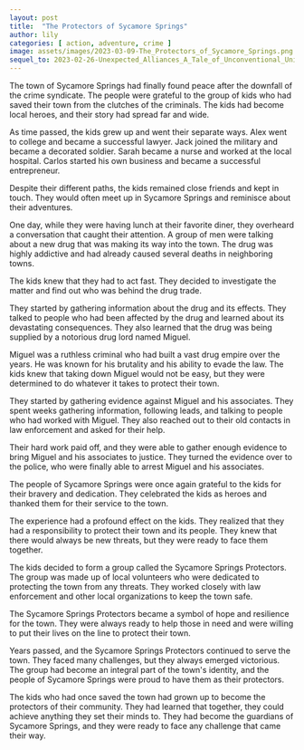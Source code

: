 ```yaml
---
layout: post
title:  "The Protectors of Sycamore Springs"
author: lily
categories: [ action, adventure, crime ]
image: assets/images/2023-03-09-The_Protectors_of_Sycamore_Springs.png
sequel_to: 2023-02-26-Unexpected_Alliances_A_Tale_of_Unconventional_Unity.md
---
```

The town of Sycamore Springs had finally found peace after the downfall of the crime syndicate. The people were grateful to the group of kids who had saved their town from the clutches of the criminals. The kids had become local heroes, and their story had spread far and wide.

As time passed, the kids grew up and went their separate ways. Alex went to college and became a successful lawyer. Jack joined the military and became a decorated soldier. Sarah became a nurse and worked at the local hospital. Carlos started his own business and became a successful entrepreneur.

Despite their different paths, the kids remained close friends and kept in touch. They would often meet up in Sycamore Springs and reminisce about their adventures.

One day, while they were having lunch at their favorite diner, they overheard a conversation that caught their attention. A group of men were talking about a new drug that was making its way into the town. The drug was highly addictive and had already caused several deaths in neighboring towns.

The kids knew that they had to act fast. They decided to investigate the matter and find out who was behind the drug trade.

They started by gathering information about the drug and its effects. They talked to people who had been affected by the drug and learned about its devastating consequences. They also learned that the drug was being supplied by a notorious drug lord named Miguel.

Miguel was a ruthless criminal who had built a vast drug empire over the years. He was known for his brutality and his ability to evade the law. The kids knew that taking down Miguel would not be easy, but they were determined to do whatever it takes to protect their town.

They started by gathering evidence against Miguel and his associates. They spent weeks gathering information, following leads, and talking to people who had worked with Miguel. They also reached out to their old contacts in law enforcement and asked for their help.

Their hard work paid off, and they were able to gather enough evidence to bring Miguel and his associates to justice. They turned the evidence over to the police, who were finally able to arrest Miguel and his associates.

The people of Sycamore Springs were once again grateful to the kids for their bravery and dedication. They celebrated the kids as heroes and thanked them for their service to the town.

The experience had a profound effect on the kids. They realized that they had a responsibility to protect their town and its people. They knew that there would always be new threats, but they were ready to face them together.

The kids decided to form a group called the Sycamore Springs Protectors. The group was made up of local volunteers who were dedicated to protecting the town from any threats. They worked closely with law enforcement and other local organizations to keep the town safe.

The Sycamore Springs Protectors became a symbol of hope and resilience for the town. They were always ready to help those in need and were willing to put their lives on the line to protect their town.

Years passed, and the Sycamore Springs Protectors continued to serve the town. They faced many challenges, but they always emerged victorious. The group had become an integral part of the town's identity, and the people of Sycamore Springs were proud to have them as their protectors.

The kids who had once saved the town had grown up to become the protectors of their community. They had learned that together, they could achieve anything they set their minds to. They had become the guardians of Sycamore Springs, and they were ready to face any challenge that came their way.